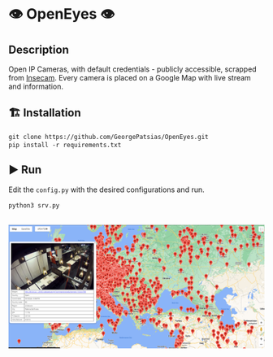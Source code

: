 # 👁️ OpenEyes 👁️
## Description
Open IP Cameras, with default credentials - publicly accessible, scrapped from [Insecam](http://www.insecam.org/). Every camera is placed on a Google Map with live stream and information.

## 🏗️ Installation
```
git clone https://github.com/GeorgePatsias/OpenEyes.git
pip install -r requirements.txt

```

## ▶️ Run
Edit the `config.py` with the desired configurations and run.
```
python3 srv.py
```
<br>
<div align="center">
<img src=image.png>
</div>
